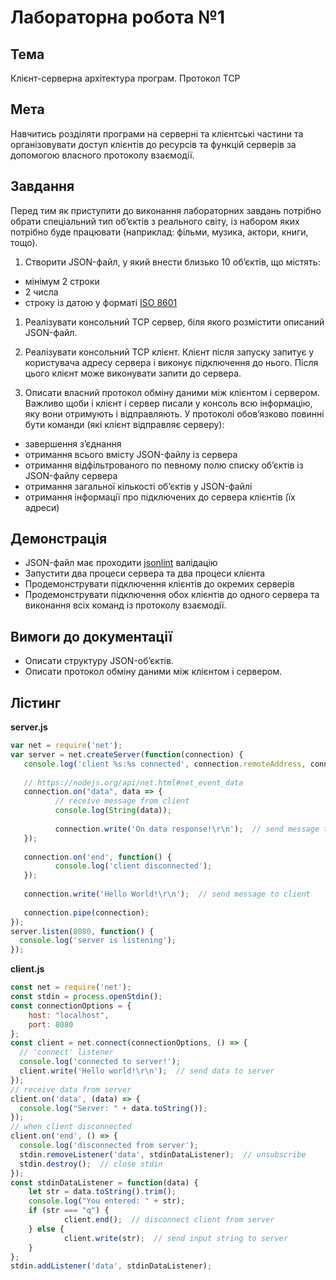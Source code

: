 # Лабораторна робота №1

## Тема
Клієнт-серверна архітектура програм. Протокол TCP

## Мета
Навчитись розділяти програми на серверні та клієнтські частини та організовувати доступ клієнтів до ресурсів та функцій серверів за допомогою власного протоколу взаємодії.

## Завдання
Перед тим як приступити до виконання лабораторних завдань потрібно обрати спеціальний тип об’єктів з реального світу, із набором яких потрібно буде працювати (наприклад: фільми, музика, актори, книги, тощо).

1. Створити JSON-файл, у який внести близько 10 об’єктів, що містять:

  * мінімум 2 строки
  * 2 числа
  * строку із датою у форматі [ISO 8601](https://www.google.com/url?q=https://en.wikipedia.org/wiki/ISO_8601&sa=D&ust=1476658319702000&usg=AFQjCNFit93SUk7rnJ9TL8jSLMiHYsfQnA) 

1. Реалізувати консольний TCP сервер, біля якого розмістити описаний JSON-файл.

1. Реалізувати консольний TCP клієнт. Клієнт після запуску запитує у користувача адресу сервера і виконує підключення до нього. Після цього клієнт може виконувати запити до сервера.
1. Описати власний протокол обміну даними між клієнтом і сервером. Важливо щоби і клієнт і сервер писали у консоль всю інформацію, яку вони отримують і відправляють. У протоколі обов’язково повинні бути команди (які клієнт відправляє серверу):

  * завершення з’єднання
  * отримання всього вмісту JSON-файлу із сервера        
  * отримання відфільтрованого по певному полю списку об’єктів із JSON-файлу сервера
  * отримання загальної кількості об’єктів у JSON-файлі
  * отримання інформації про підключених до сервера клієнтів (їх адреси)

## Демонстрація

* JSON-файл має проходити [jsonlint](https://www.google.com/url?q=https://www.npmjs.com/package/jsonlint&sa=D&ust=1476658319705000&usg=AFQjCNGPyxVDYg0uMk1nwRJ6L_AGa6OgHw) валідацію
* Запустити два процеси сервера та два процеси клієнта
* Продемонструвати підключення клієнтів до окремих серверів
* Продемонструвати підключення обох клієнтів до одного сервера та виконання всіх команд із протоколу взаємодії.

## Вимоги до документації

* Описати структуру JSON-об’єктів.
* Описати протокол обміну даними між клієнтом і сервером.

## Лістинг

__server.js__
~~~~js
var net = require('net');
var server = net.createServer(function(connection) {
   console.log('client %s:%s connected', connection.remoteAddress, connection.remotePort);
   
   // https://nodejs.org/api/net.html#net_event_data
   connection.on("data", data => {
          // receive message from client
          console.log(String(data));
         
          connection.write('On data response!\r\n');  // send message to client
   });
   
   connection.on('end', function() {
          console.log('client disconnected');
   });
   
   connection.write('Hello World!\r\n');  // send message to client
   
   connection.pipe(connection);
});
server.listen(8080, function() {
  console.log('server is listening');
});
~~~~

__client.js__
~~~~js
const net = require('net');
const stdin = process.openStdin();
const connectionOptions = {
    host: "localhost",
    port: 8080
};
const client = net.connect(connectionOptions, () => {
  // 'connect' listener
  console.log('connected to server!');
  client.write('Hello world!\r\n');  // send data to server
});
// receive data from server
client.on('data', (data) => {
  console.log("Server: " + data.toString());
});
// when client disconnected
client.on('end', () => {
  console.log('disconnected from server');
  stdin.removeListener('data', stdinDataListener);  // unsubscribe
  stdin.destroy();  // close stdin
});
const stdinDataListener = function(data) {
    let str = data.toString().trim();
    console.log("You entered: " + str);
    if (str === "q") {
            client.end();  // disconnect client from server
    } else {
            client.write(str);  // send input string to server
    }
};
stdin.addListener('data', stdinDataListener);
~~~~
